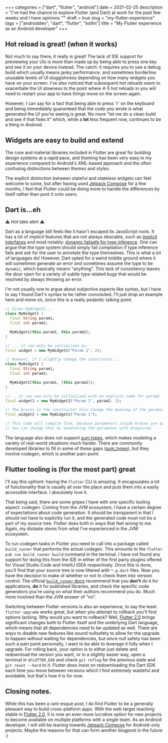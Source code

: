 +++
categories = ["dart", "flutter", "android"]
date = 2021-02-25
description = "I've had the chance to explore Flutter (and Dart) at work for the past few weeks and I have opinions :tm:"
draft = true
slug = "my-flutter-experience"
tags = ["androiddev", "dart", "flutter", "kotlin"]
title = "My Flutter experience as an Android developer"
+++

## Hot reload is great! (when it works)

Not much to say there, it really is great! The lack of IDE support for previewing your UIs is more than made up by being able to press one key and see it on your device instead. The catch: it requires you to use a debug build which usually means janky performance, and sometimes borderline unusable levels of UI sluggishness depending on how many widgets you have on your screen. I've also noticed that subsequent hot reloads seem to exacerbate the UI slowness to the point where 4-5 hot reloads in you will need to restart your app to have things move on the screen again.

However, I can say for a fact that being able to press 'r' on the keyboard and being immediately guaranteed that the code you wrote is what generated the UI you're seeing is great. No more "let me do a clean build and see if that fixes it" which, while a **lot** less frequent now, continues to be a thing in Android.

## Widgets are easy to build and extend

The core and material libraries included in Flutter are great for building design systems at a rapid pace, and theming has been very easy in my experience compared to Android's XML-based approach and the often confusing distinctions between _themes_ and _styles_.

The explicit distinction between stateful and stateless widgets can feel welcome to some, but after having used [Jetpack Compose] for a few months, I feel that Flutter could be doing more to handle the differences by itself rather than punt it onto users.

## Dart is...eh

:warning: Hot take alert :warning:

Dart as a language still feels like it hasn't escaped its JavaScript roots. It has a lot of _implicit_ features that are not always desirable, such as [implicit interfaces] and most notably: [dynamic failsafe for type inference]. One can argue that the type system should simply fail compilation if type inference fails and ask for the user to annotate the type themselves. This is what a lot of languages do! However, Dart opted for a weird middle ground where it will sometimes generate an error and sometimes assume the type to be `dynamic`, which basically means "anything". This lack of consistency leaves the door open for a variety of subtle type related bugs that would be resolved by always throwing an error.

I'm not usually one to argue about subjective aspects like syntax, but I have to say I found Dart's syntax to be rather convoluted. I'll just drop an example here and move on, since this is a really pedantic talking point.

```dart
// Given MyWidget1...
class MyWidget1 {
  final String param1;
  final int param2;

  MyWidget1(this.param1, this.param2);
}

// ... it can only be initialised as:
final widget = new MyWidget1("Param 1", 2);

// However, if I slightly change the constructor...
class MyWidget2 {
  final String param1;
  final int param2;

  MyWidget2(this.param1, {this.param2});
}

//... it can now only be initialised with an explicit name for param2
final widget1 = new MyWidget2("Param 1", param2: 2);

// The braces in the constructor also change the meaning of the parameters
final widget2 = new MyWidget2("Param 1");

// This code will compile fine, because parameters inside braces are optional.
// You can change that by annotating the parameter with @required.
```

The language also does not support [sum types], which makes modeling a variety of real-world situations much harder. There are community developed libraries to fill in some of these gaps ([sum_types]), but they involve codegen, which is another pain-point.

## Flutter tooling is (for the most part) great

I'll say this upfront: having the `flutter` CLI is amazing. It encapsulates a lot of functionality that is usually all over the place and puts them into a easily accessible interface. I absolutely love it.

That being said, there are some gripes I have with one specific tooling aspect: codegen. Coming from the JVM ecosystem, I have a certain degree of expectations about code generation. It should be transparent in that I should not have to explicitly run it, and the generated code must not be a part of my source tree. Flutter does both in ways that feel _wrong_ to me. Again, my distaste stems from what I've experienced in the JVM ecosystem.

To run codegen tasks in Flutter you need to call into a package called `build_runner` that performs the actual codegen. This amounts to the `flutter pub run build_runner build` command in the terminal. I have not found any support for doing this from the IDE in either of the first party plugins offered for Visual Studio Code and IntelliJ IDEA respectively. Once this is done, you'll find that your source tree is now littered with `*.g.dart` files. Now you have the decision to make of whether or not to check them into version control. The official [`build_runner` docs] recommend that you **don't** do it for applications, **do** it for published libraries, and check the specific code generators you're using on what their authors recommend you do. Much more involved than the JVM answer of "no".

Switching between Flutter versions is also an experience, to say the least. `flutter upgrade` works great, but when you attempt to rollback you'll find options lacking. Why would you want to rollback? Well, [Flutter 2.0] brings significant changes both to Flutter itself and the underlying Dart language, which means that all dependencies need to be updated as well. There are ways to disable new features like sound nullsafety to allow for the upgrade to happen without waiting for dependencies, but since null safety has been such a pain point personally, I want to be able to leverage it fully when I upgrade. For rolling back, your option is to either just delete and redownload the version you want, or in a slightly easier way, open a terminal in `$FLUTTER_DIR` and check `git reflog` for the previous state and `git reset --hard` to it. Flutter does insist on redownloading the Dart SDK each time you move between versions which I find extremely wasteful and avoidable, but that's how it is for now.

## Closing notes.

While this has been a rant-esque post, I do find Flutter to be a generally pleasant way to build cross-platform apps. With the web target reaching stable in [Flutter 2.0], it is now an even more lucrative option for new projects to become available on multiple platforms with a single team. As an Android developer, I will still be leaning towards [Jetpack Compose] for Android-only projects. Maybe the reasons for that can form another blogpost in the future :)

[Pause]: https://getpause.com
[Jetpack Compose]: https://d.android.com/jetpack/compose
[Implicit interfaces]: https://dart.dev/guides/language/language-tour#implicit-interfaces
[Dynamic failsafe for type inference]: https://dart.dev/guides/language/effective-dart/design#type-inference
[Sum types]: https://chadaustin.me/2015/07/sum-types/
[sum_types]: https://pub.dev/packages/sum_types
[`build_runner` docs]: https://pub.dev/packages/build_runner#source-control
[Flutter 2.0]: https://medium.com/flutter/whats-new-in-flutter-2-0-fe8e95ecc65
